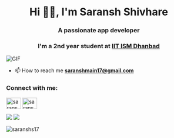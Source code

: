 <h1 align="center">Hi 👋🏻, I'm Saransh Shivhare </h1>
<h3 align="center">A passionate app developer</h3>
<h3 align="center">I'm a 2nd year student at
     <a href="https://www.iitism.ac.in/">IIT ISM Dhanbad</a></h3>
<img align="center" alt="GIF" src="https://user-images.githubusercontent.com/104893311/219148682-fd27b1a7-85a4-4ac7-8a49-6025a58fb62c.gif"/>

- 📫 How to reach me **saranshmain17@gmail.com**
<h3 align="left">Connect with me:</h3>
<p align="left">
<a href="https://www.linkedin.com/in/saransh-shivhare-7810aa254/" target="blank"><img align="center" src="https://cdn.jsdelivr.net/npm/simple-icons@3.0.1/icons/linkedin.svg" alt="saranshs17" height="30" width="40" /></a>
<a href="https://www.instagram.com/saranshs17/" target="blank"><img align="center" src="https://cdn.jsdelivr.net/npm/simple-icons@3.0.1/icons/instagram.svg" alt="saranshs17" height="30" width="40" /></a>
</p>

<img src="https://github-readme-stats.vercel.app/api?username=saranshs17&include_all_commits=true&count_private=true&show_icons=true&line_height=20&theme=codeSTACKr&border_radius=20"/>
<td><img src="https://github-readme-stats.vercel.app/api/top-langs?username=saranshs17r&show_icons=true&locale=en&layout=compact&theme=codeSTACKr&border_radius=20" />


<p align="left"> <img src="https://komarev.com/ghpvc/?username=saranshs17&label=Profile%20views&color=0e75b6&style=flat" alt="saranshs17" /> </p><h1 align="left"> 
  
</h1>
